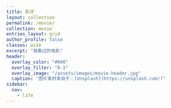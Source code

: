 ```yaml
---
title: 影评
layout: collection
permalink: /movie/
collection: movie
entries_layout: grid
author_profile: false
classes: wide
excerpt: "我看过的电影"
header:
  overlay_color: "#000"
  overlay_filter: "0.1"
  overlay_image: "/assets/images/movie-header.jpg"
  caption: "图片素材来自于：[Unsplash](https://unsplash.com/)"
sidebar:
  nav:
    - life
---
```

